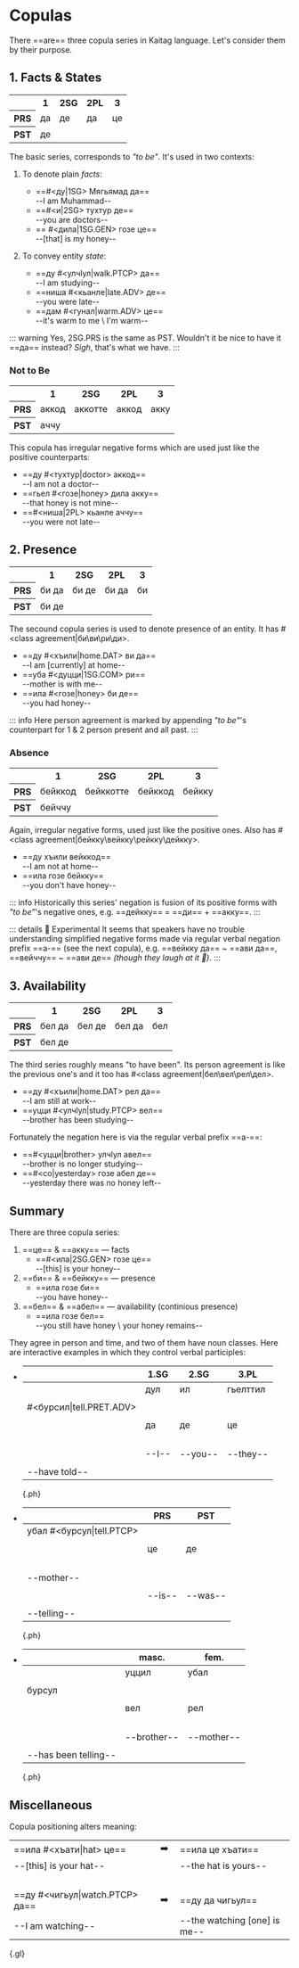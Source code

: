 # Copulas

There ==are== three copula series in Kaitag language. Let's consider them by their purpose.

## 1. Facts & States

<table class="c-t">
    <tr>
        <th></th>
        <th>1</th>
        <th>2SG</th>
        <th>2PL</th>
        <th>3</th>
    </tr>
    <tr>
        <th>PRS</th>
        <td class="b"><Word>да<template #content>I/we</template></Word></td>
        <td class="b"><Word>де<template #content>you(sg.)</template></Word></td>
        <td class="b"><Word>да<template #content>you(pl.)</template></Word></td>
        <td class="b"><Word>це<template #content>he/she/it/they</template></Word></td>
    </tr>
        <tr>
        <th>PST</th>
        <td class="b" colspan="4">де</td>
    </tr>
</table>

The basic series, corresponds to _"to be"_. It's used in two contexts:

1. To denote plain _facts_:

   - ==#<ду|1SG> Мягьямад да==  
     --I am Muhammad--
   - ==#<и|2SG> тухтур де==  
     --you are doctors--
   - == #<дила|1SG.GEN> гозе це==  
     --[that] is my honey--

2. To convey entity _state_:
   - ==ду #<улчӏул|walk.PTCP> да==  
     --I am studying--
   - ==ниша #<кьанле|late.ADV> де==  
     --you were late--
   - ==дам #<гунал|warm.ADV> це==  
     --it's warm to me \ I'm warm--

::: warning
Yes, 2SG.PRS is the same as PST. Wouldn't it be nice to have it ==да== instead? _Sigh_, that's what we have.
:::

### Not to Be

<table class="c-t">
    <tr>
        <th></th>
        <th>1</th>
        <th>2SG</th>
        <th>2PL</th>
        <th>3</th>
    </tr>
    <tr>
        <th>PRS</th>
        <td><Word>аккод<template #content>I/we</template></Word></td>
        <td><Word>аккотте<template #content>you(sg.)</template></Word></td>
        <td><Word>аккод<template #content>you(pl.)</template></Word></td>
        <td><Word>акку<template #content>he/she/it/they</template></Word></td>
    </tr>
        <tr>
        <th>PST</th>
        <td colspan="4">аччу</td>
    </tr>
</table>

This copula has irregular negative forms which are used just like the positive counterparts:

- ==ду #<тухтур|doctor> аккод==  
  --I am not a doctor--
- ==гьел #<гозе|honey> дила акку==  
  --that honey is not mine--
- ==#<ниша|2PL> кьанле аччу==  
  --you were not late--

## 2. Presence

<table class="c-t">
    <tr>
        <th></th>
        <th>1</th>
        <th>2SG</th>
        <th>2PL</th>
        <th>3</th>
    </tr>
    <tr>
        <th>PRS</th>
        <td><Word>би да<template #content>I/we</template></Word></td>
        <td><Word>би де<template #content>you(sg.)</template></Word></td>
        <td><Word>би да<template #content>you(pl.)</template></Word></td>
        <td><Word>би<template #content>he/she/it/they</template></Word></td>
    </tr>
        <tr>
        <th>PST</th>
        <td colspan="4">би де</td>
    </tr>
</table>

The secound copula series is used to denote presence of an entity. It has #<class agreement|би\ви\ри\ди>.

- ==ду #<хъили|home.DAT> ви да==  
  --I am [currently] at home--
- ==уба #<дуцци|1SG.COM> ри==  
  --mother is with me--
- ==ила #<гозе|honey> би де==  
  --you had honey--

::: info
Here person agreement is marked by appending _"to be"_'s counterpart for 1 & 2 person present and all past.
:::

### Absence

<table class="c-t">
    <tr>
        <th></th>
        <th>1</th>
        <th>2SG</th>
        <th>2PL</th>
        <th>3</th>
    </tr>
    <tr>
        <th>PRS</th>
        <td><Word>бейккод<template #content>I/we</template></Word></td>
        <td><Word>бейккотте<template #content>you(sg.)</template></Word></td>
        <td><Word>бейккод<template #content>you(pl.)</template></Word></td>
        <td><Word>бейкку<template #content>he/she/it/they</template></Word></td>
    </tr>
    <tr>
        <th>PST</th>
        <td colspan="4">бейччу</td>
    </tr>
</table>

Again, irregular negative forms, used just like the positive ones. Also has #<class agreement|бейкку\вейкку\рейкку\дейкку>.

- ==ду хъили вейккод==  
  --I am not at home--
- ==ила гозе бейкку==  
  --you don't have honey--

::: info
Historically this series' negation is fusion of its positive forms with _"to be"_'s negative ones, e.g. ==дейкку== = ==ди== + ==акку==.
:::

::: details 🔬 Experimental
It seems that speakers have no trouble understanding simplified negative forms made via regular verbal negation prefix ==a-== (see the next copula), e.g. ==вейкку да== ~ ==ави да==, ==вейччу== ~ ==ави де== _(though they laugh at it 🙈)_.
:::

## 3. Availability

<table class="c-t">
    <tr>
        <th></th>
        <th>1</th>
        <th>2SG</th>
        <th>2PL</th>
        <th>3</th>
    </tr>
    <tr>
        <th>PRS</th>
        <td><Word>бел да<template #content>I/we</template></Word></td>
        <td><Word>бел де<template #content>you(sg.)</template></Word></td>
        <td><Word>бел да<template #content>you(pl.)</template></Word></td>
        <td><Word>бел<template #content>he/she/it/they</template></Word></td>
    </tr>
        <tr>
        <th>PST</th>
        <td colspan="4">бел де</td>
    </tr>
</table>

The third series roughly means "to have been". Its person agreement is like the previous one's and it too has #<class agreement|бел\вел\рел\дел>.

- ==ду #<хъили|home.DAT> рел да==  
  --I am still at work--
- ==уцци #<улчӏул|study.PTCP> вел==  
  --brother has been studying--

Fortunately the negation here is via the regular verbal prefix ==а-==:

- ==#<уцци|brother> улчӏул авел==  
  --brother is no longer studying--
- ==#<со|yesterday> гозе абел де==  
  --yesterday there was no honey left--

## Summary

There are three copula series:

1.  ==це== & ==акку== — facts
    - ==#<ила|2SG.GEN> гозе це==  
      --[this] is your honey--
2.  ==би== & ==бейкку== — presence
    - ==ила гозе би==  
      --you have honey--
3.  ==бел== & ==абел== — availability (continious presence)
    - ==ила гозе бел==  
      --you still have honey \ your honey remains--

They agree in person and time, and two of them have noun classes. Here are interactive examples in which they control verbal participles:

- |                          | 1.SG  | 2.SG    | 3.PL     |
  | ------------------------ | ----- | ------- | -------- |
  |                          | дул   | ил      | гьелттил |
  |                          |
  | #<бурсил\|tell.PRET.ADV> |
  |                          |
  |                          | да    | де      | це       |
  | <br>                     |       |         |          |
  |                          | --I-- | --you-- | --they-- |
  |                          |
  | --have told--            |

  {.ph}

- |                           | PRS    | PST     |
  | ------------------------- | ------ | ------- |
  | убал #<бурсул\|tell.PTCP> |
  |                           |        |
  |                           | це     | де      |
  | <br>                      |        |         |
  | --mother--                |
  |                           |
  |                           | --is-- | --was-- |
  |                           |
  | --telling--               |

  {.ph}

- |                      | masc.       | fem.       |
  | -------------------- | ----------- | ---------- |
  |                      | уццил       | убал       |
  |                      |
  | бурсул               |             |            |
  |                      |
  |                      | вел         | рел        |
  | <br>                 |             |            |
  |                      | --brother-- | --mother-- |
  |                      |
  | --has been telling-- |

  {.ph}

## Miscellaneous

Copula positioning alters meaning:

|                                 |                |                              |
| ------------------------------- | :------------: | :--------------------------- |
| ==ила #<хъати\|hat> це==        | &nbsp;➡️&nbsp; | ==ила це хъати==             |
| --[this] is your hat--          |                | --the hat is yours--         |
| <br>                            |
| ==ду #<чигьул\|watch.PTCP> да== | &nbsp;➡️&nbsp; | ==ду да чигьул==             |
| --I am watching--               |                | --the watching [one] is me-- |

{.gl}
